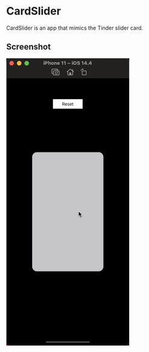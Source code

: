 # CardSlider

CardSlider is an app that mimics the Tinder slider card.

## Screenshot

![Demo of CardSlider](demo-CardSlider.gif)

